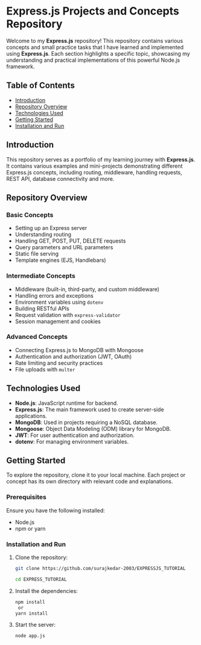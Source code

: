 # Express.js Projects and Concepts Repository

Welcome to my **Express.js** repository! This repository contains various concepts and small practice tasks that I have learned and implemented using **Express.js**. Each section highlights a specific topic, showcasing my understanding and practical implementations of this powerful Node.js framework.

## Table of Contents
- [Introduction](#introduction)
- [Repository Overview](#repository-overview)
- [Technologies Used](#technologies-used)
- [Getting Started](#getting-started)
- [Installation and Run](#installation-and-run)


## Introduction

This repository serves as a portfolio of my learning journey with **Express.js**. It contains various examples and mini-projects demonstrating different Express.js concepts, including routing, middleware, handling requests, REST API, database connectivity and more.

## Repository Overview

### Basic Concepts
- Setting up an Express server
- Understanding routing
- Handling GET, POST, PUT, DELETE requests
- Query parameters and URL parameters
- Static file serving
- Template engines (EJS, Handlebars)

### Intermediate Concepts
- Middleware (built-in, third-party, and custom middleware)
- Handling errors and exceptions
- Environment variables using `dotenv`
- Building RESTful APIs
- Request validation with `express-validator`
- Session management and cookies

### Advanced Concepts
- Connecting Express.js to MongoDB with Mongoose
- Authentication and authorization (JWT, OAuth)
- Rate limiting and security practices
- File uploads with `multer`

## Technologies Used
- **Node.js**: JavaScript runtime for backend.
- **Express.js**: The main framework used to create server-side applications.
- **MongoDB**: Used in projects requiring a NoSQL database.
- **Mongoose**: Object Data Modeling (ODM) library for MongoDB.
- **JWT**: For user authentication and authorization.
- **dotenv**: For managing environment variables.

## Getting Started

To explore the repository, clone it to your local machine. Each project or concept has its own directory with relevant code and explanations.

### Prerequisites

Ensure you have the following installed:
- Node.js
- npm or yarn

### Installation and Run

1. Clone the repository:

   ```bash
   git clone https://github.com/surajkedar-2003/EXPRESSJS_TUTORIAL

   cd EXPRESS_TUTORIAL
2. Install the dependencies:

    ```bash
    npm install
     or
    yarn install

3. Start the server:

    ```bash
    node app.js

